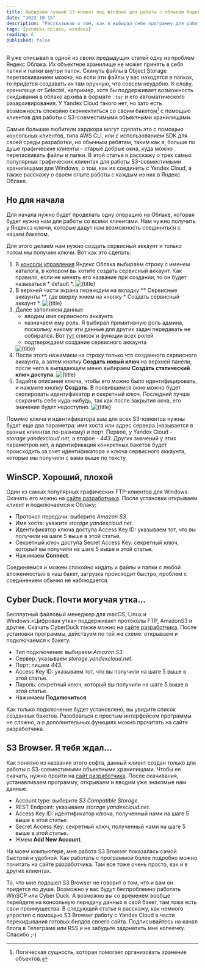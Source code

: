 ```yaml
---
title: Выбираем лучший S3-клиент под Windows для работы с облаком Яндекса
date: "2023-10-15"
description: "Рассказываю о том, как я выбирал себе программу для работы с Яндекс Облаком и как с ними работать"
tags: [yandeks-oblako, windows]
reading: 6
published: false
---
```


Я уже описывал в одной из своих предыдущих статей одну из проблем Яндекс Облака. Их объектное хранилище не может принять в себя папки и папки внутри папок. Скинуть файлы в Object Storage перетаскиванием можно, но если эти файлы у вас находятся в папках, то придется создавать их там вручную, что совсем неудобно. К слову, хранилище от Selectel, например, хотя бы поддерживает возможность скидывания в облако архива в формате `.tar` и его автоматического разархивирования. У Yandex Cloud такого нет, но зато есть возможность спокойно сконнектиться со своим бакетом[^1] с помощью клиентов для работы с S3-совместимыми объектными хранилищами.

[^1]: Логическая сущность, которая помогает организовать хранение объектов.

Самые большие любители хардкора могут сделать это с помощью консольных клиентов, типа AWS CLI, или с использованием SDK для своей среды разработки, но обычным ребятам, таким как я, больше по душе графические клиенты - старые добрые окна, куда можно перетаскивать файлы и папки. В этой статье я расскажу о трех самых популярных графических клиентах для работы S3-совместимыми хранилищами для Windows, о том, как их соединить с Yandex Cloud, а также расскажу о своем опыте работы с каждым из них в Яндекс Облаке.

## Но для начала

Для начала нужно будет проделать одну операцию на Облаке, которая будет нужна нам для работы со всеми клиентами. Нам нужно получить у Яндекса ключи, которые дадут нам возможность соединиться с нашим бакетом.

Для этого делаем нам нужно создать сервисный аккаунт и только потом мы получим ключи. Вот как это сделать:

<script>
    import Alert from '$lib/components/md/Alert.svelte'
    import s3c1 from '$lib/assets/images/posts/s3c-1.jpg?w=480;800&as=run'
    import s3c2 from '$lib/assets/images/posts/s3c-2.jpg?w=480;800&as=run'
    import s3c3 from '$lib/assets/images/posts/s3c-3.jpg?w=480;800&as=run'
    import s3c4 from '$lib/assets/images/posts/s3c-4.jpg?w=480;800&as=run'
    import s3c5 from '$lib/assets/images/posts/s3c-5.jpg?w=480;800&as=run'

    import Image from '$lib/components/globals/Image.svelte'
</script>

1. В [консоли управления](https://console.cloud.yandex.ru/) Яндекс Облака выбираем строку с именем каталога, в котором вы хотите создать сервисный аккаунт. Как правило, если не менять его название при создании, то он будет называться * default *.
    <Image src={s3c1} alt={title} title={title} />
2. В верхней части экрана переходим на вкладку ** Сервисные аккаунты **, где вверху жмем на кнопку * Создать сервисный аккаунт *.
    <Image src={s3c1} alt={title} title={title} />
3. Далее заполняем данные
   - вводим имя сервисного аккаунта.
   - назначаем ему роль. Я выбирал примитивную роль админа, поскольку никому эти данные для других задач передавать не собирался. Вот [тут](https://cloud.yandex.ru/docs/iam/concepts/access-control/roles#object-storage-roles) список и функции всех ролей
   - подтверждаем создание сервисного аккаунта
    <Image src={s3c1} alt={title} title={title} />
4. После этого нажимаем на строку только что созданного сервисного аккаунта, а затем кнопку **Создать новый ключ** на верхней панели, после чего в выпадающем меню выбираем **Создать статический ключ доступа**.
    <Image src={s3c1} alt={title} title={title} />
5. Задайте описание ключа, чтобы его можно было идентифицировать, и нажмите кнопку **Создать**. В появившемся окне можно будет скопировать идентификатор и секретный ключ. Последний лучше сохранить себе куда-нибудь, так как после закрытия окна, его значение будет недоступно.
    <Image src={s3c1} alt={title} title={title} />

Помимо ключа и идентификатора вам для всех S3-клиентов нужны будет еще два параметра: имя хоста или адрес сервера (называется в разных клиентах по-разному) и порт. Первое, у Yandex Cloud - *storage.yandexcloud.net*, а второе - *443*. Других значений у этих параметров нет, а идентификация конкретных бакетов будет происходить за счет идентификатора и ключа сервисного аккаунта, которые мы получили с вами выше по тексту.

## WinSCP. Хороший, плохой

Один из самых популярных графических FTP-клиентов для Windows. Скачать его можно на [сайте разработчика](https://winscp.net/eng/docs/lang:ru). После установки открываем клиент и подключаемся к Облаку:

- Протокол передачи: выберите *Amazon S3*.
- Имя хоста: укажите *storage.yandexcloud.net*.
- Идентификатор ключа доступа Access Key ID: указываем тот, что вы получили на шаге 5 выше в этой статье.
- Секретный ключ доступа Secret Access Key: секретный ключ, который вы получили на шаге 5 выше в этой статье.
- Нажимаем **Connect**.

Соединяемся и можем спокойно кидать и файлы и папки с любой вложенностью в наш бакет, загрузка происходит быстро, проблем с соединением обычно не наблюдается.

<Alert bg="accent" emoji="👎" title="Что у меня?" text="У меня отношения с WinSCP не заладились с самого начала. После того, как я закинул в свой бакет файлы, на моем пробном сайте полностью отключились все интерактивные функции - переключатель темного режима, фильтры, подгрузка постов и так далее. Консоль браузера показывала кучу ошибок, связанную с тем, что все мои скрипты загрузились с неправильным MIME-типом - вместо «text/javascript» почему-то получился «text/plain». Гуглование мне ничем не помогло, поддержка Облака тоже. И я решил не испытывать судьбу, а обратиться к другому S3-клиенту"/>

## Cyber Duck. Почти могучая утка...

Бесплатный файловый менеджер для macOS, Linux и Windows.«Цифровая утка» поддерживает протоколы FTP, AmazonS3 и другие. Скачать CyberDuck также можно на [сайте разработчика](https://cyberduck.io/). После установки программы, действуем по той же схеме: открываем и подключаемся к бакету.

- Тип подключения: выбираем *Amazon S3*.
- Сервер: указываем *storage.yandexcloud.net*.
- Порт: пишем *443*.
- Access Key ID: указываем тот, что вы получили на шаге 5 выше в этой статье.
- Пароль: секретный ключ, который вы получили на шаге 5 выше в этой статье.
- Нажимаем **Подключиться**.

Как только подключение будет установлено, вы увидите список созданных бакетов. Разобраться с простым интерфейсом программы не сложно, а о дополнительных функциях можно прочитать на сайте разработчика.

<Alert bg="accent" emoji="☹️" title="Что у меня?" text="В отличие от WinSCP, к моей радости, Cyber Duck прекрасно перекинул файлы в Облако, не допустив изменения типа данных. И я уже был готов остаться с ним навсегда, однако, когда я решил попробовать настроить синхронизацию между локальной папкой с билдом проекта и удаленным бакетом, то получил отключение программы. Она просто выключилась. Повторные попытки установить синхронизацию также ни к чему не приводили. Уже потом я стал обращать внимание, что и запускается Cyber Duck слишком долго, иногда вообще не запускается, хотя в диспетчере винды видно, что активно аж несколько экземпляров программы. Возможно моя Windows 10 кривая, или мои руки, но мне все-таки пришлось продолжить поиск адекватного бесплатного S3-клиента, без всех вышеобозначенных проблем"/>

## S3 Browser. Я тебя ждал...

Как понятно из названия этого софта, данный клиент создан только для работы с S3-совместимыми объектными хранилищами. Чтобы ее скачать, нужно пройти на [сайт разработчика](https://s3browser.com/). После скачивания, устанавливаем программу, открываем и вводим уже знакомые нам данные.

- Account type: выберите *S3 Compatible Storage*.
- REST Endpoint: указываем *storage.yandexcloud.net*.
- Access Key ID: идентификатор ключа, полученный нами на шаге 5 выше в этой статье.
- Secret Access Key: секретный ключ, полученный нами на шаге 5 выше в этой статье.
- Жмем **Add New Account**.

На моем компьютере, мне работа S3 Browser показалась самой быстрой и удобной. Как работать с программой более подробно можно почитать на сайте разработчика. Там все тоже очень просто, как и в других клиентах.

<Alert bg="accent" emoji="👌" title="Что у меня?" text="На мой взгляд, S3 Browser - отличная программа. Работает быстро, открывается, скидывает файлы и папки. Самодеятельностью в виде изменения MIME не занимается. Более того, только в этой программе я смог настроить синхронизацию между локальной папкой и Облаком"/>

То, что мне подошел S3 Browser не говорит о том, что и вам он придется по душе. Возможно у вас будут беспроблемно работать WinSCP или Cyber Duck. А возможно вы со временем вообще перейдете на консольную передачу данных в свой бакет, там тоже есть свои преимущества. В следующей статье я расскажу, как немного упростил с помощью S3 Browser работу с Yandex Cloud в части перекидывания готовых билдов своего сайта. Подписывайтесь на канал блога в Телеграме или RSS и не забудьте задонатить мне копеечку. Спасибо ;-)
